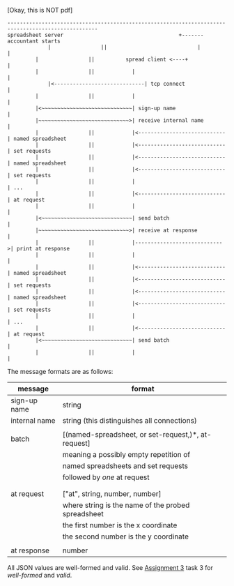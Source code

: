 [Okay, this is NOT pdf]


```
---------------------------------------------------------------------------------------------------
spreadsheet server                                     +------- accountant starts
			 |                ||                             |            |
	     |                ||          spread client <----+            |
	     |                ||            |                             |
			 |<-----------------------------| tcp connect                 |
	     |                ||            |                             |
	     |<~~~~~~~~~~~~~~~~~~~~~~~~~~~~~| sign-up name                |
	     |~~~~~~~~~~~~~~~~~~~~~~~~~~~~~>| receive internal name	      |
	     |                ||            |<----------------------------| named spreadsheet
	     |                ||            |<----------------------------| set requests
	     |                ||            |<----------------------------| named spreadsheet
	     |                ||            |<----------------------------| set requests
	     |                ||            |                             | ...
	     |                ||            |<----------------------------| at request
	     |                ||            |                             |
	     |<~~~~~~~~~~~~~~~~~~~~~~~~~~~~~| send batch 		              |
	     |~~~~~~~~~~~~~~~~~~~~~~~~~~~~~>| receive at response	        |
	     |                ||            |---------------------------->| print at response
	     |                ||            |                             |
	     |                ||            |<----------------------------| named spreadsheet
	     |                ||            |<----------------------------| set requests
	     |                ||            |<----------------------------| named spreadsheet
	     |                ||            |<----------------------------| set requests
	     |                ||            |                             | ...
	     |                ||            |<----------------------------| at request
	     |<~~~~~~~~~~~~~~~~~~~~~~~~~~~~~| send batch 		              |
	     |                ||            |                             |

```

The message formats are as follows:

|  message		  		    |  format						 						                       |
| --------------------- | ---------------------------------------------------- |
| sign-up name	    	  | string 						 						                       |
| internal name	    	  | string (this distinguishes all connections)          |
| 	       	    	  	  |  			 	       			 					 											 |
| batch                 | [(named-spreadsheet, or set-request,)*, at-request]  |
| 											|   meaning a possibly empty repetition of 		         |
|			  								|   named spreadsheets and set requests 		           |
|			  								|   followed by _one_ at request			                 |
|			  								|   	       	  	   				                           |
| 	       	    	  		|  			 	       			                                 |
| at request            | ["at", string, number, number]			                 |
| 	       	    	  	  |  where string is the name of the probed spreadsheet  |
| 	       	    	      |        the first number is the x coordinate		       |
| 	       	    	      |        the second number is the y coordinate	       |
| 	       	    	      |  			 	       			                                 |
| at response  	    	  | number		 	       			                             |


All JSON values are well-formed and valid. See
[Assignment 3](http://www.ccis.northeastern.edu/home/matthias/4500-f18/3.html)
task 3 for _well-formed_ and _valid_.
